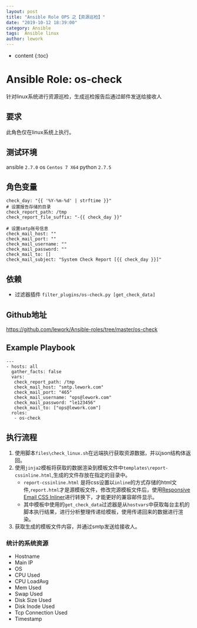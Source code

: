 ```yaml
---
layout: post
title: "Ansible Role OPS 之【资源巡检】"
date: "2019-10-12 18:39:00"
category: Ansible
tags:  Ansible linux
author: lework
---
```

* content
{:toc}

# Ansible Role: os-check

针对linux系统进行资源巡检，生成巡检报告后通过邮件发送给接收人




## 要求

此角色仅在linux系统上执行。

## 测试环境

ansible `2.7.0`
os `Centos 7 X64`
python `2.7.5`

## 角色变量
	check_day: "{{ '%Y-%m-%d' | strftime }}"
	# 设置报告存储的目录
	check_report_path: /tmp
	check_report_file_suffix: "-{{ check_day }}"
	
	# 设置smtp账号信息
	check_mail_host: ""
	check_mail_port: ""
	check_mail_username: ""
	check_mail_password: ""
	check_mail_to: []
	check_mail_subject: "System Check Report [{{ check_day }}]"


## 依赖

- 过滤器插件 `filter_plugins/os-check.py [get_check_data]`

## Github地址
https://github.com/lework/Ansible-roles/tree/master/os-check

## Example Playbook

	---
	- hosts: all
	  gather_facts: false
	  vars:
	   check_report_path: /tmp
	   check_mail_host: "smtp.lework.com"
	   check_mail_port: "465"
	   check_mail_username: "ops@lework.com"
	   check_mail_password: "le123456"
	   check_mail_to: ["ops@lework.com"] 
	  roles:
	   - os-check

## 执行流程

1. 使用脚本`files\check_linux.sh`在远端执行获取资源数据，并以json结构体返回。
2. 使用`jinja2`模板将获取的数据渲染到模板文件中`templates\report-cssinline.html`,生成的文件存放在指定的目录中。
	- `report-cssinline.html` 是将css设置以`inline`的方式存储的html文件,`report.html`才是源模板文件，修改完源模板文件后，使用[Responsive Email CSS Inliner](https://htmlemail.io/inline/)进行转换下，才能更好的兼容邮件显示。
	- 其中模板中使用的`get_check_data`过滤器是从`hostvars`中获取每台主机的脚本执行结果，进行分析整理传递给模板，使用传递回来的数据进行渲染。
3. 获取生成的模板文件内容，并通过smtp发送给接收人。

### 统计的系统资源

- Hostname
- Main IP
- OS
- CPU Used
- CPU LoadAvg
- Mem Used
- Swap Used
- Disk Size Used
- Disk Inode Used
- Tcp Connection Used
- Timestamp
